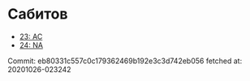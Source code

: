 # Сабитов
- [23: AC](23.md)
- [24: NA](24.md)

Commit: eb80331c557c0c179362469b192e3c3d742eb056
 fetched at: 20201026-023242
